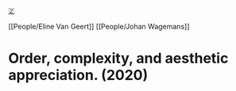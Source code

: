 [🇿](zotero://select/library/items/3H8KF76X)

[[People/Eline Van Geert]] [[People/Johan Wagemans]] 
# Order, complexity, and aesthetic appreciation. (2020)

